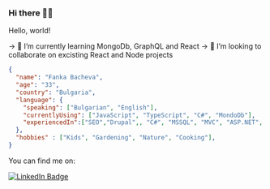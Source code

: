 ### Hi there 👩‍💻

<!--
**frvasileva/frvasileva** is a ✨ _special_ ✨ repository because its `README.md` (this file) appears on your GitHub profile.

Here are some ideas to get you started:

- 🔭 I’m currently working on ...
- 🌱 I’m currently learning ...
- 👯 I’m looking to collaborate on ...
- 🤔 I’m looking for help with ...
- 💬 Ask me about ...
- 📫 How to reach me: ...
- 😄 Pronouns: ...
- ⚡ Fun fact: ...
- 🤔 I’m looking for help with ...

-->

Hello, world!

-> 🌱 I’m currently learning MongoDb, GraphQL and React
-> 👯 I’m looking to collaborate on excisting React and Node projects

```json
{
  "name": "Fanka Bacheva",
  "age": "33",
  "country": "Bulgaria",
  "language": {
    "speaking": ["Bulgarian", "English"],
    "currentlyUsing": ["JavaScript", "TypeScript", "C#", "MondoDb"],
    "experiencedIn":["SEO","Drupal",, "C#", "MSSQL", "MVC", "ASP.NET", ".NET Core"]
  },
  "hobbies" : ["Kids", "Gardening", "Nature", "Cooking"],
}
```

You can find me on:
<div id="badges">
  <a href="https://www.linkedin.com/in/fankabacheva/">
    <img src="https://img.shields.io/badge/LinkedIn-blue?style=for-the-badge&logo=linkedin&logoColor=white" alt="LinkedIn Badge"/>
  </a>
<!--   <a href="your-youtube-URL">
    <img src="https://img.shields.io/badge/YouTube-red?style=for-the-badge&logo=youtube&logoColor=white" alt="Youtube Badge"/>
  </a>
  <a href="your-twitter-URL">
    <img src="https://img.shields.io/badge/Twitter-blue?style=for-the-badge&logo=twitter&logoColor=white" alt="Twitter Badge"/>
  </a> -->
</div>
